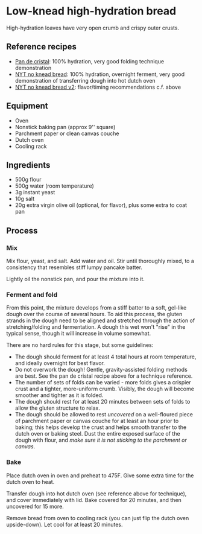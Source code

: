 # Low-knead high-hydration bread

High-hydration loaves have very open crumb and crispy outer crusts.

## Reference recipes

* [Pan de cristal](https://www.kingarthurbaking.com/recipes/pan-de-cristal-recipe): 100% hydration, very good folding technique demonstration
* [NYT no knead bread](https://www.youtube.com/watch?v=13Ah9ES2yTU): 100% hydration, overnight ferment, very good demonstration of transferring dough into hot dutch oven
* [NYT no knead bread v2](https://www.youtube.com/watch?v=4LaODcYSRXU): flavor/timing recommendations c.f. above

## Equipment

* Oven
* Nonstick baking pan (approx 9'' square)
* Parchment paper or clean canvas couche
* Dutch oven
* Cooling rack

## Ingredients

* 500g flour
* 500g water (room temperature)
* 3g instant yeast
* 10g salt
* 20g extra virgin olive oil (optional, for flavor), plus some extra to coat pan

## Process

### Mix

Mix flour, yeast, and salt.  Add water and oil.  Stir until thoroughly mixed, to a consistency that resembles stiff lumpy pancake batter.

Lightly oil the nonstick pan, and pour the mixture into it.

### Ferment and fold

From this point, the mixture develops from a stiff batter to a soft, gel-like dough over the course of several hours.  To aid this process, the gluten strands in the dough need to be aligned and stretched through the action of stretching/folding and fermentation.  A dough this wet won't "rise" in the typical sense, though it will increase in volume somewhat.

There are no hard rules for this stage, but some guidelines:

* The dough should ferment for at least 4 total hours at room temperature, and ideally overnight for best flavor.
* Do not overwork the dough!  Gentle, gravity-assisted folding methods are best.  See the pan de cristal recipe above for a technique reference.
* The number of sets of folds can be varied - more folds gives a crispier crust and a tighter, more-uniform crumb.  Visibly, the dough will become smoother and tighter as it is folded.
* The dough should rest for at least 20 minutes between sets of folds to allow the gluten structure to relax.
* The dough should be allowed to rest *uncovered* on a well-floured piece of parchment paper or canvas couche for at least an hour prior to baking; this helps develop the crust and helps smooth transfer to the dutch oven or baking steel.  Dust the entire exposed surface of the dough with flour, and *make sure it is not sticking to the parchment or canvas*.

### Bake

Place dutch oven in oven and preheat to 475F.  Give some extra time for the dutch oven to heat.

Transfer dough into hot dutch oven (see reference above for technique), and cover immediately with lid.  Bake covered for 20 minutes, and then uncovered for 15 more.

Remove bread from oven to cooling rack (you can just flip the dutch oven upside-down).  Let cool for at least 20 minutes.
